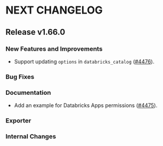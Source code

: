 # NEXT CHANGELOG

## Release v1.66.0

### New Features and Improvements

 * Support updating `options` in `databricks_catalog` ([#4476](https://github.com/databricks/terraform-provider-databricks/pull/4476)).

### Bug Fixes

### Documentation

 * Add an example for Databricks Apps permissions ([#4475](https://github.com/databricks/terraform-provider-databricks/pull/4475)).

### Exporter

### Internal Changes
